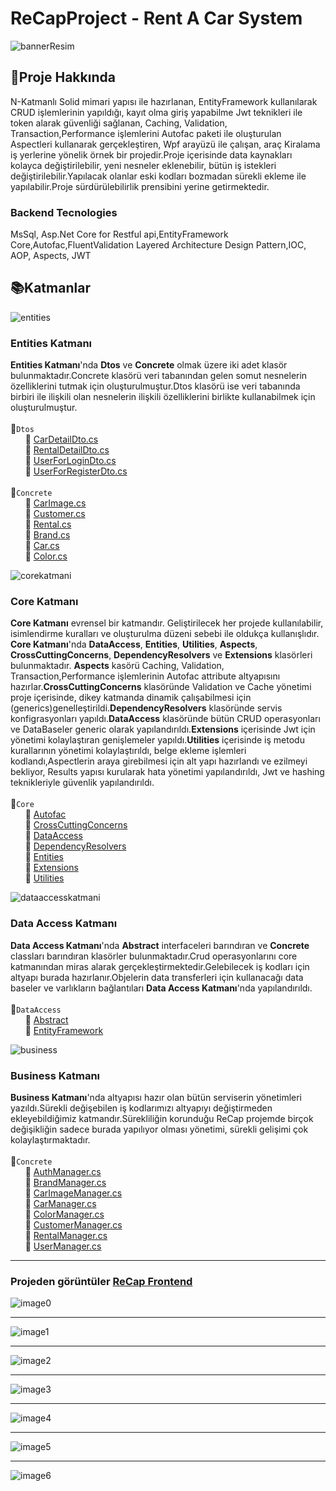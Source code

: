 # ReCapProject - Rent A Car System

![bannerResim](https://i.ibb.co/JyvYYdJ/Ads-z-tasar-m.png)

## :pushpin:Proje Hakkında
N-Katmanlı Solid mimari yapısı ile hazırlanan, EntityFramework kullanılarak CRUD işlemlerinin yapıldığı, kayıt olma giriş yapabilme Jwt teknikleri ile token alarak güvenliği sağlanan, Caching, Validation, Transaction,Performance işlemlerini Autofac paketi ile oluşturulan Aspectleri kullanarak gerçekleştiren, Wpf arayüzü ile çalışan, araç Kiralama iş yerlerine yönelik örnek bir projedir.Proje içerisinde data kaynakları kolayca değiştirilebilir, yeni nesneler eklenebilir, bütün iş istekleri değiştirilebilir.Yapılacak olanlar eski kodları bozmadan sürekli ekleme ile yapılabilir.Proje sürdürülebilirlik prensibini yerine getirmektedir.

### Backend Tecnologies
MsSql, Asp.Net Core for Restful api,EntityFramework Core,Autofac,FluentValidation
Layered Architecture Design Pattern,IOC, AOP, Aspects, JWT

## :books:Katmanlar
![entities](https://i.ibb.co/LJn8Y9X/Ads-z-tasar-m.jpg)

### Entities Katmanı
**Entities Katmanı**'nda **Dtos** ve **Concrete** olmak üzere iki adet klasör bulunmaktadır.Concrete klasörü veri tabanından gelen somut nesnelerin özelliklerini tutmak için oluşturulmuştur.Dtos klasörü ise veri tabanında birbiri ile ilişkili olan nesnelerin ilişkili özelliklerini birlikte kullanabilmek için oluşturulmuştur.
<br><br>:file_folder:`Dtos`  
&nbsp;&nbsp;&nbsp;&nbsp;&nbsp;&nbsp;:page_facing_up: [CarDetailDto.cs](https://github.com/atakanreyhanioglu/ReCapSolution/blob/master/Entities/DTOs/CarDetailDto.cs) 
<br>&nbsp;&nbsp;&nbsp;&nbsp;&nbsp;&nbsp;:page_facing_up: [RentalDetailDto.cs](https://github.com/atakanreyhanioglu/ReCapSolution/blob/master/Entities/DTOs/RentalDetailDto.cs) 
<br>&nbsp;&nbsp;&nbsp;&nbsp;&nbsp;&nbsp;:page_facing_up: [UserForLoginDto.cs](https://github.com/atakanreyhanioglu/ReCapSolution/blob/master/Entities/DTOs/UserForLoginDto.cs) 
<br>&nbsp;&nbsp;&nbsp;&nbsp;&nbsp;&nbsp;:page_facing_up: [UserForRegisterDto.cs](https://github.com/atakanreyhanioglu/ReCapSolution/blob/master/Entities/DTOs/UserForRegisterDto.cs) 
<br> <br> :file_folder:`Concrete`  
&nbsp;&nbsp;&nbsp;&nbsp;&nbsp;&nbsp;:page_facing_up: [CarImage.cs](https://github.com/atakanreyhanioglu/ReCapSolution/blob/master/Entities/Concrete/CarImage.cs) 
<br>&nbsp;&nbsp;&nbsp;&nbsp;&nbsp;&nbsp;:page_facing_up: [Customer.cs](https://github.com/atakanreyhanioglu/ReCapSolution/blob/master/Entities/Concrete/Customer.cs) 
<br>&nbsp;&nbsp;&nbsp;&nbsp;&nbsp;&nbsp;:page_facing_up: [Rental.cs](https://github.com/atakanreyhanioglu/ReCapSolution/blob/master/Entities/Concrete/Rental.cs) 
<br>&nbsp;&nbsp;&nbsp;&nbsp;&nbsp;&nbsp;:page_facing_up: [Brand.cs](https://github.com/atakanreyhanioglu/ReCapSolution/blob/master/Entities/Concrete/Brand.cs)  
&nbsp;&nbsp;&nbsp;&nbsp;&nbsp;&nbsp;:page_facing_up: [Car.cs](https://github.com/atakanreyhanioglu/ReCapSolution/blob/master/Entities/Concrete/Car.cs)  
&nbsp;&nbsp;&nbsp;&nbsp;&nbsp;&nbsp;:page_facing_up: [Color.cs](https://github.com/atakanreyhanioglu/ReCapSolution/blob/master/Entities/Concrete/Color.cs)  

![corekatmani](https://i.ibb.co/0npPtyq/Ads-z-tasar-m-1.jpg)
###  Core Katmanı
**Core Katmanı** evrensel bir katmandır. Geliştirilecek her projede kullanılabilir, isimlendirme kuralları ve oluşturulma düzeni sebebi ile oldukça kullanışlıdır. **Core Katmanı**'nda **DataAccess**, **Entities**, **Utilities**, **Aspects**, **CrossCuttingConcerns**, **DependencyResolvers** ve **Extensions** klasörleri bulunmaktadır.
**Aspects** kasörü Caching, Validation, Transaction,Performance işlemlerinin Autofac attribute altyapısını hazırlar.**CrossCuttingConcerns** klasöründe Validation ve Cache yönetimi proje içerisinde, dikey katmanda dinamik çalışabilmesi için (generics)genelleştirildi.**DependencyResolvers** klasöründe servis konfigrasyonları yapıldı.**DataAccess** klasöründe bütün CRUD operasyonları ve DataBaseler generic olarak yapılandırıldı.**Extensions** içerisinde Jwt için yönetimi kolaylaştıran genişlemeler yapıldı.**Utilities** içerisinde iş metodu kurallarının yönetimi kolaylaştırıldı, belge ekleme işlemleri kodlandı,Aspectlerin araya girebilmesi için alt yapı hazırlandı ve ezilmeyi bekliyor, Results yapısı kurularak hata yönetimi yapılandırıldı, Jwt ve hashing teknikleriyle güvenlik yapılandırıldı.
<br> <br> :file_folder:`Core`  
&nbsp;&nbsp;&nbsp;&nbsp;&nbsp;&nbsp;:page_facing_up: [Autofac](https://github.com/atakanreyhanioglu/ReCapSolution/tree/master/Core/Aspects/Autofac) 
<br>&nbsp;&nbsp;&nbsp;&nbsp;&nbsp;&nbsp;:page_facing_up: [CrossCuttingConcerns](https://github.com/atakanreyhanioglu/ReCapSolution/tree/master/Core/CrossCuttingConcerns) 
<br>&nbsp;&nbsp;&nbsp;&nbsp;&nbsp;&nbsp;:page_facing_up: [DataAccess](https://github.com/atakanreyhanioglu/ReCapSolution/tree/master/Core/DataAccess) 
<br>&nbsp;&nbsp;&nbsp;&nbsp;&nbsp;&nbsp;:page_facing_up: [DependencyResolvers](https://github.com/atakanreyhanioglu/ReCapSolution/tree/master/Core/DependencyResolvers)  
&nbsp;&nbsp;&nbsp;&nbsp;&nbsp;&nbsp;:page_facing_up: [Entities](https://github.com/atakanreyhanioglu/ReCapSolution/tree/master/Core/Entities)  
&nbsp;&nbsp;&nbsp;&nbsp;&nbsp;&nbsp;:page_facing_up: [Extensions](https://github.com/atakanreyhanioglu/ReCapSolution/tree/master/Core/Extensions)  
&nbsp;&nbsp;&nbsp;&nbsp;&nbsp;&nbsp;:page_facing_up: [Utilities](https://github.com/atakanreyhanioglu/ReCapSolution/tree/master/Core/Utilities)  

![dataaccesskatmani](https://i.ibb.co/BgJVzpy/Data-Access.jpg)
###  Data Access Katmanı
**Data Access Katmanı**'nda **Abstract** interfaceleri barındıran ve **Concrete** classları barındıran klasörler bulunmaktadır.Crud operasyonlarını core katmanından miras alarak gerçekleştirmektedir.Gelebilecek iş kodları için altyapı burada hazırlanır.Objelerin data transferleri için kullanacağı data baseler ve varlıkların bağlantıları **Data Access Katmanı**'nda yapılandırıldı.
<br> <br> :file_folder:`DataAccess` 
<br>&nbsp;&nbsp;&nbsp;&nbsp;&nbsp;&nbsp;:page_facing_up: [Abstract](https://github.com/atakanreyhanioglu/ReCapSolution/tree/master/DataAccess/Abstract)  
&nbsp;&nbsp;&nbsp;&nbsp;&nbsp;&nbsp;:page_facing_up: [EntityFramework](https://github.com/atakanreyhanioglu/ReCapSolution/tree/master/DataAccess/Concrete/EntityFramework)  

![business](https://i.ibb.co/nmb6m8y/Data-Access.png)
###  Business Katmanı
**Business Katmanı**'nda altyapısı hazır olan bütün serviserin yönetimleri yazıldı.Sürekli değişebilen iş kodlarımızı altyapıyı değiştirmeden ekleyebildiğimiz katmandır.Sürekliliğin korunduğu ReCap projemde birçok değişikliğin sadece burada yapılıyor olması yönetimi, sürekli gelişimi çok kolaylaştırmaktadır.
<br> <br> :file_folder:`Concrete`
<br>&nbsp;&nbsp;&nbsp;&nbsp;&nbsp;&nbsp;:page_facing_up: [AuthManager.cs](https://github.com/atakanreyhanioglu/ReCapSolution/blob/master/Business/Concrete/AuthManager.cs)
<br> &nbsp;&nbsp;&nbsp;&nbsp;&nbsp;&nbsp;:page_facing_up: [BrandManager.cs](https://github.com/atakanreyhanioglu/ReCapSolution/blob/master/Business/Concrete/BrandManager.cs)
<br> &nbsp;&nbsp;&nbsp;&nbsp;&nbsp;&nbsp;:page_facing_up: [CarImageManager.cs](https://github.com/atakanreyhanioglu/ReCapSolution/blob/master/Business/Concrete/CarImageManager.cs)
<br> &nbsp;&nbsp;&nbsp;&nbsp;&nbsp;&nbsp;:page_facing_up: [CarManager.cs](https://github.com/atakanreyhanioglu/ReCapSolution/blob/master/Business/Concrete/CarManager.cs)
<br>&nbsp;&nbsp;&nbsp;&nbsp;&nbsp;&nbsp;:page_facing_up: [ColorManager.cs](https://github.com/atakanreyhanioglu/ReCapSolution/blob/master/Business/Concrete/ColorManager.cs)
<br>&nbsp;&nbsp;&nbsp;&nbsp;&nbsp;&nbsp;:page_facing_up: [CustomerManager.cs](https://github.com/atakanreyhanioglu/ReCapSolution/blob/master/Business/Concrete/CustomerManager.cs)
<br>&nbsp;&nbsp;&nbsp;&nbsp;&nbsp;&nbsp;:page_facing_up: [RentalManager.cs](https://github.com/atakanreyhanioglu/ReCapSolution/blob/master/Business/Concrete/RentalManager.cs)
<br>&nbsp;&nbsp;&nbsp;&nbsp;&nbsp;&nbsp;:page_facing_up: [UserManager.cs](https://github.com/atakanreyhanioglu/ReCapSolution/blob/master/Business/Concrete/UserManager.cs)

* * *

###  Projeden görüntüler [ReCap Frontend](https://github.com/atakanreyhanioglu/ReCapFrontend) 

![image0](https://raw.githubusercontent.com/atakanreyhanioglu/ReCapFrontend/master/gifs/addcar.gif)

* * *

![image1](https://raw.githubusercontent.com/atakanreyhanioglu/ReCapFrontend/master/gifs/admin.gif)

* * *

![image2](https://raw.githubusercontent.com/atakanreyhanioglu/ReCapFrontend/master/gifs/delete.gif)

* * *

![image3](https://raw.githubusercontent.com/atakanreyhanioglu/ReCapFrontend/master/gifs/filtergif.gif)

* * *

![image4](https://raw.githubusercontent.com/atakanreyhanioglu/ReCapFrontend/master/gifs/login.gif)

* * *

![image5](https://raw.githubusercontent.com/atakanreyhanioglu/ReCapFrontend/master/gifs/payment.gif)

* * *

![image6](https://raw.githubusercontent.com/atakanreyhanioglu/ReCapFrontend/master/gifs/rentdate.gif)



